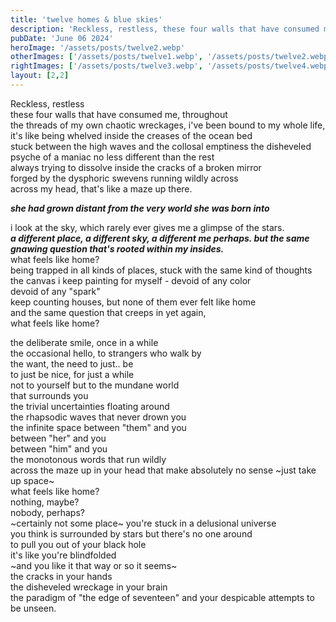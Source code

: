 ```yaml
---
title: 'twelve homes & blue skies'
description: 'Reckless, restless, these four walls that have consumed me, throughout  '
pubDate: 'June 06 2024'
heroImage: '/assets/posts/twelve2.webp'
otherImages: ['/assets/posts/twelve1.webp', '/assets/posts/twelve2.webp']
rightImages: ['/assets/posts/twelve3.webp', '/assets/posts/twelve4.webp']
layout: [2,2]
---
```


Reckless, restless  
these four walls that have consumed me, throughout  
the threads of my own chaotic wreckages, i've been bound to 
my whole life, it's like being whelved inside the creases of the ocean bed  
stuck between the high waves and the collosal emptiness 
the disheveled psyche of a maniac no less different than the rest   
always trying to dissolve inside the cracks of a broken mirror  
forged by the dysphoric swevens running wildly across   
across my head, that's like a maze up there.    


***she had grown distant from the very world she was born into***

i look at the sky, which rarely ever gives me a glimpse of the stars.   
***a different place, a different sky, a different me perhaps. but the same gnawing question that's rooted within my insides.***  
what feels like home?   
being trapped in all kinds of places, stuck with the same kind of thoughts  
the canvas i keep painting for myself - devoid of any color     
devoid of any "spark"   
keep counting houses, but none of them ever felt like home  
and the same question that creeps in yet again,     
what feels like home?   


the deliberate smile, once in a while   
the occasional hello, to strangers who walk by  
the want, the need to just.. be     
to just be nice, for just a while       
not to yourself but to the mundane world    
that surrounds you  
the trivial uncertainties floating around   
the rhapsodic waves that never drown you    
the infinite space between "them" and you   
between "her" and you   
between "him" and you   
the monotonous words that run wildly    
across the maze up in your head
that make absolutely no sense ~just take up space~      
what feels like home?   
nothing, maybe?     
nobody, perhaps?    
~certainly not some place~
you're stuck in a delusional universe   
you think is surrounded by stars but there's no one around  
to pull you out of your black hole  
it's like you're blindfolded    
~and you like it that way or so it seems~   
the cracks in your hands    
the disheveled wreckage in your brain   
the paradigm of "the edge of seventeen" 
and your despicable attempts to be unseen.  
 